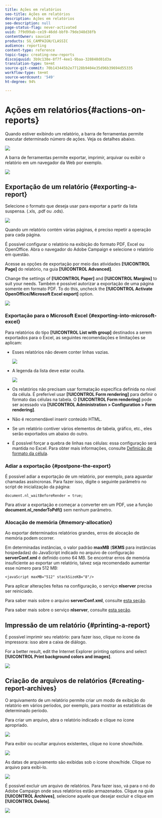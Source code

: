 ```yaml
---
title: Ações em relatórios
seo-title: Ações em relatórios
description: Ações em relatórios
seo-description: null
page-status-flag: never-activated
uuid: 7f9d99ab-ce19-46dd-bbf0-79de348d38fb
contentOwner: sauviat
products: SG_CAMPAIGN/CLASSIC
audience: reporting
content-type: reference
topic-tags: creating-new-reports
discoiquuid: 3b9c138e-8f7f-4ee1-9baa-328848d01d3a
translation-type: tm+mt
source-git-commit: 70b143445b2e77128b9404e35d96b39694d55335
workflow-type: tm+mt
source-wordcount: '549'
ht-degree: 94%

---
```



# Ações em relatórios{#actions-on-reports}

Quando estiver exibindo um relatório, a barra de ferramentas permite executar determinado número de ações. Veja os detalhes abaixo.

![](assets/s_ncs_advuser_report_wizard_2.png)

A barra de ferramentas permite exportar, imprimir, arquivar ou exibir o relatório em um navegador da Web por exemplo.

![](assets/s_ncs_advuser_report_wizard_04.png)

## Exportação de um relatório {#exporting-a-report}

Selecione o formato que deseja usar para exportar a partir da lista suspensa. (.xls, .pdf ou .ods).

![](assets/s_ncs_advuser_report_wizard_06.png)

Quando um relatório contém várias páginas, é preciso repetir a operação para cada página.

É possível configurar o relatório na exibição do formato PDF, Excel ou OpenOffice. Abra o navegador do Adobe Campaign e selecione o relatório em questão.

Acesse as opções de exportação por meio das atividades **[!UICONTROL Page]** do relatório, na guia **[!UICONTROL Advanced]**.

Change the settings of **[!UICONTROL Paper]** and **[!UICONTROL Margins]** to suit your needs. Também é possível autorizar a exportação de uma página somente em formato PDF. To do this, uncheck the **[!UICONTROL Activate OpenOffice/Microsoft Excel export]** option.

![](assets/s_ncs_advuser_report_wizard_021.png)

### Exportação para o Microsoft Excel {#exporting-into-microsoft-excel}

Para relatórios do tipo **[!UICONTROL List with group]** destinados a serem exportados para o Excel, as seguintes recomendações e limitações se aplicam:

* Esses relatórios não devem conter linhas vazias.

   ![](assets/export_limitations_remove_empty_line.png)

* A legenda da lista deve estar oculta.

   ![](assets/export_limitations_hide_label.png)

* Os relatórios não precisam usar formatação específica definida no nível da célula. É preferível usar **[!UICONTROL Form rendering]** para definir o formato das células na tabela. O **[!UICONTROL Form rendering]** pode ser acessado via **[!UICONTROL Administration > Configuration > Form rendering]**.
* Não é recomendável inserir conteúdo HTML.
* Se um relatório contiver vários elementos de tabela, gráfico, etc., eles serão exportados um abaixo do outro.
* É possível forçar a quebra de linhas nas células: essa configuração será mantida no Excel. Para obter mais informações, consulte [Definição de formato da célula](../../reporting/using/creating-a-table.md#defining-cell-format).

### Adiar a exportação {#postpone-the-export}

É possível adiar a exportação de um relatório, por exemplo, para aguardar chamadas assíncronas. Para fazer isso, digite o seguinte parâmetro no script de inicialização da página:

```
document.nl_waitBeforeRender = true;
```

Para ativar a exportação e começar a converter em um PDF, use a função **document.nl_renderToPdf()** sem nenhum parâmetro.

### Alocação de memória {#memory-allocation}

Ao exportar determinados relatórios grandes, erros de alocação de memória podem ocorrer.

Em determinadas instâncias, o valor padrão **maxMB** (**SKMS** para instâncias hospedadas) do JavaScript indicado no arquivo de configuração **serverConf.xml** é definido como 64 MB. Se encontrar erros de memória insuficiente ao exportar um relatório, talvez seja recomendado aumentar esse número para 512 MB:

```
<javaScript maxMB="512" stackSizeKB="8"/>
```

Para aplicar alterações feitas na configuração, o serviço **nlserver** precisa ser reiniciado.

Para saber mais sobre o arquivo **serverConf.xml**, consulte [esta seção](../../production/using/configuration-principle.md).

Para saber mais sobre o serviço **nlserver**, consulte [esta seção](../../production/using/administration.md).

## Impressão de um relatório {#printing-a-report}

É possível imprimir seu relatório: para fazer isso, clique no ícone da impressora: isso abre a caixa de diálogo.

For a better result, edit the Internet Explorer printing options and select **[!UICONTROL Print background colors and images]**.

![](assets/s_ncs_advuser_report_print_options.png)

## Criação de arquivos de relatórios {#creating-report-archives}

O arquivamento de um relatório permite criar um modo de exibição do relatório em vários períodos, por exemplo, para mostrar as estatísticas de determinado período.

Para criar um arquivo, abra o relatório indicado e clique no ícone apropriado.

![](assets/s_ncs_advuser_report_wizard_07.png)

Para exibir ou ocultar arquivos existentes, clique no ícone show/hide.

![](assets/s_ncs_advuser_report_history_06.png)

As datas de arquivamento são exibidas sob o ícone show/hide. Clique no arquivo para exibi-lo.

![](assets/s_ncs_advuser_report_history_04.png)

É possível excluir um arquivo de relatórios. Para fazer isso, vá para o nó do Adobe Campaign onde seus relatórios estão armazenados. Clique na guia **[!UICONTROL Archives]**, selecione aquele que desejar excluir e clique em **[!UICONTROL Delete]**.

![](assets/s_ncs_advuser_report_history_01.png)

